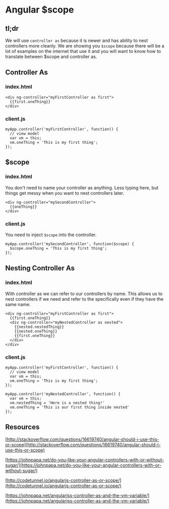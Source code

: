 # Angular $scope

## tl;dr
We will use `controller as` because it is newer and has ability to nest controllers more cleanly. We are showing you `$scope` because there will be a lot of examples on the internet that use it and you will want to know how to translate between $scope and controller as.

## Controller As

### index.html
```
<div ng-controller="myFirstController as first">
  {{first.oneThing}}
</div>
```

### client.js
```
myApp.controller('myFirstController', function() {
  // view model
  var vm = this;
  vm.oneThing = 'This is my first thing';
});
```

## $scope

### index.html
You don't need to name your controller as anything. Less typing here, but things get messy when you want to nest controllers later.

```
<div ng-controller="mySecondController">
  {{oneThing}}
</div>
```

### client.js
You need to inject `$scope` into the controller.

```
myApp.controller('mySecondController', function($scope) {
  $scope.oneThing = 'This is my first thing';
});
```

## Nesting Controller As

### index.html
With controller as we can refer to our controllers by name. This allows us to nest controllers if we need and refer to the specifically even if they have the same name.
```
<div ng-controller="myFirstController as first">
  {{first.oneThing}}
  <div ng-controller="myNestedController as nested">
    {{nested.nestedThing}}
    {{nested.oneThing}}
    {{first.oneThing}}
  </div>
</div>
```

### client.js
```
myApp.controller('myFirstController', function() {
  // view model
  var vm = this;
  vm.oneThing = 'This is my first thing';
});

myApp.controller('myNestedController', function() {
  var vm = this;
  vm.nestedThing = 'Here is a nested thing!'
  vm.oneThing = 'This is our first thing inside nested'
});
```

## Resources

[http://stackoverflow.com/questions/16619740/angular-should-i-use-this-or-scope](http://stackoverflow.com/questions/16619740/angular-should-i-use-this-or-scope)

[https://johnpapa.net/do-you-like-your-angular-controllers-with-or-without-sugar/](https://johnpapa.net/do-you-like-your-angular-controllers-with-or-without-sugar/)

[http://codetunnel.io/angularjs-controller-as-or-scope/](http://codetunnel.io/angularjs-controller-as-or-scope/)

[https://johnpapa.net/angularjss-controller-as-and-the-vm-variable/](https://johnpapa.net/angularjss-controller-as-and-the-vm-variable/)
